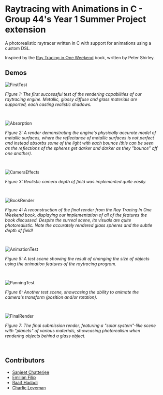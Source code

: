 # Raytracing with Animations in C - Group 44's Year 1 Summer Project extension

A photorealistic raytracer written in C with support for animations using a custom DSL.

Inspired by the [Ray Tracing in One Weekend](https://raytracing.github.io/books/RayTracingInOneWeekend.html) book, written by Peter Shirley.

## Demos

![FirstTest](https://github.com/user-attachments/assets/7c9ff8a7-1fdd-4cf0-815b-943246f90ef1)

*Figure 1: The first successful test of the rendering capabilities of our raytracing engine. Metallic, glossy diffuse and glass materials are supported, each casting realistic shadows.*

<br>

![Absorption](https://github.com/user-attachments/assets/ca175641-35e4-45e6-a677-f6ef1aad405e)

*Figure 2: A render demonstrating the engine's physically accurate model of metallic surfaces, where the reflectance of metallic surfaces is not perfect and instead absorbs some of the light with each bounce (this can be seen as the reflections of the spheres get darker and darker as they "bounce" off one another).*

<br>

![CameraEffects](https://github.com/user-attachments/assets/683c6b06-c347-466c-aa6f-fd54a4ffe17e)

*Figure 3: Realistic camera depth of field was implemented quite easily.*

<br>

![BookRender](https://github.com/user-attachments/assets/6352e01c-4317-4d35-9f25-a61c1ab4e2a8)

*Figure 4: A reconstruction of the final render from the Ray Tracing In One Weekend book, displaying our implementation of all of the features the book discussed. Despite the surreal scene, its visuals are quite photorealistic. Note the accurately rendered glass spheres and the subtle depth of field!*

<br>

![AnimationTest](https://github.com/user-attachments/assets/b127e829-7a8b-485e-a73f-b77eac046784)

*Figure 5: A test scene showing the result of changing the size of objects using the animation features of the raytracing program.*

<br>

![PanningTest](https://github.com/user-attachments/assets/b4b272a3-0ab9-4c25-bda8-9c6f86366a89)

*Figure 6: Another test scene, showcasing the ability to animate the camera's transform (position and/or rotation).*

<br>

![FinalRender](https://github.com/user-attachments/assets/66bcc72a-013b-4bcd-8db3-8dc50e69fa6f)

*Figure 7: The final submission render, featuring a "solar system"-like scene with "planets" of various materials, showcasing photorealism when rendering objects behind a glass object.*

<br>

## Contributors
- [Sanjeet Chatterjee](https://www.linkedin.com/in/thesanjeetc/)
- [Emilian Filip](https://www.linkedin.com/in/emil-filip-dev/)
- [Raaif Hadadi](https://www.linkedin.com/in/raaif-hadadi/)
- [Charlie Loveman](https://www.linkedin.com/in/charles-loveman-3783a5271/)
